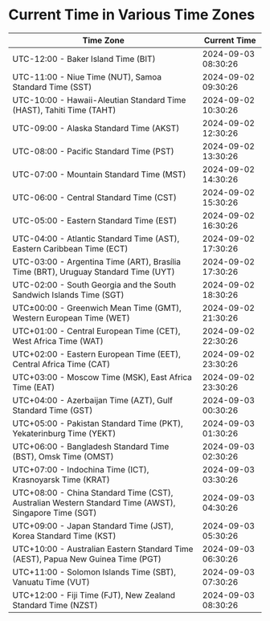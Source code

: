 # Current Time in Various Time Zones

| Time Zone | Current Time |
|-----------|--------------|
| UTC-12:00 - Baker Island Time (BIT) | 2024-09-03 08:30:26 |
| UTC-11:00 - Niue Time (NUT), Samoa Standard Time (SST) | 2024-09-02 09:30:26 |
| UTC-10:00 - Hawaii-Aleutian Standard Time (HAST), Tahiti Time (TAHT) | 2024-09-02 10:30:26 |
| UTC-09:00 - Alaska Standard Time (AKST) | 2024-09-02 12:30:26 |
| UTC-08:00 - Pacific Standard Time (PST) | 2024-09-02 13:30:26 |
| UTC-07:00 - Mountain Standard Time (MST) | 2024-09-02 14:30:26 |
| UTC-06:00 - Central Standard Time (CST) | 2024-09-02 15:30:26 |
| UTC-05:00 - Eastern Standard Time (EST) | 2024-09-02 16:30:26 |
| UTC-04:00 - Atlantic Standard Time (AST), Eastern Caribbean Time (ECT) | 2024-09-02 17:30:26 |
| UTC-03:00 - Argentina Time (ART), Brasília Time (BRT), Uruguay Standard Time (UYT) | 2024-09-02 17:30:26 |
| UTC-02:00 - South Georgia and the South Sandwich Islands Time (SGT) | 2024-09-02 18:30:26 |
| UTC±00:00 - Greenwich Mean Time (GMT), Western European Time (WET) | 2024-09-02 21:30:26 |
| UTC+01:00 - Central European Time (CET), West Africa Time (WAT) | 2024-09-02 22:30:26 |
| UTC+02:00 - Eastern European Time (EET), Central Africa Time (CAT) | 2024-09-02 23:30:26 |
| UTC+03:00 - Moscow Time (MSK), East Africa Time (EAT) | 2024-09-02 23:30:26 |
| UTC+04:00 - Azerbaijan Time (AZT), Gulf Standard Time (GST) | 2024-09-03 00:30:26 |
| UTC+05:00 - Pakistan Standard Time (PKT), Yekaterinburg Time (YEKT) | 2024-09-03 01:30:26 |
| UTC+06:00 - Bangladesh Standard Time (BST), Omsk Time (OMST) | 2024-09-03 02:30:26 |
| UTC+07:00 - Indochina Time (ICT), Krasnoyarsk Time (KRAT) | 2024-09-03 03:30:26 |
| UTC+08:00 - China Standard Time (CST), Australian Western Standard Time (AWST), Singapore Time (SGT) | 2024-09-03 04:30:26 |
| UTC+09:00 - Japan Standard Time (JST), Korea Standard Time (KST) | 2024-09-03 05:30:26 |
| UTC+10:00 - Australian Eastern Standard Time (AEST), Papua New Guinea Time (PGT) | 2024-09-03 06:30:26 |
| UTC+11:00 - Solomon Islands Time (SBT), Vanuatu Time (VUT) | 2024-09-03 07:30:26 |
| UTC+12:00 - Fiji Time (FJT), New Zealand Standard Time (NZST) | 2024-09-03 08:30:26 |
